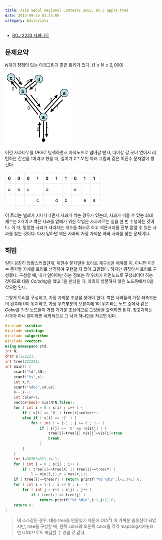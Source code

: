 ```yaml
---
title: Asia Seoul Regional Contests 2005, no.C apple tree
date: 2013-09-26 03:29:00
category: Editorials
---
```


* [BOJ 2233 사과나무](http://acmicpc.net/problem/2233)

## 문제요약

$N$개의 정점이 있는 아래그림과 같은 트리가 있다. $(1\leq{}N\leq{}2,000)$ 

![p22331](../images/p22331.png)

이런 사과나무를 $DFS$로 탐색하면서 자식노드로 넘어갈 땐 0, 더이상 갈 곳이 없어서 리턴하는 간선을 1이라고 했을 때, 길이가 $2*N$ 인 아래 그림과 같은 이진수 문자열이 생긴다. 

![p22332](../images/p22332.png)

이 트리는 벌레가 지나다니면서 사과가 썩는 경우가 있는데, 사과가 썩을 수 있는 최대 개수는 2개이고 썩은 사과를 없애기 위한 작업은 사과자르는 일을 한 번 수행하는 것이다. 이 때, 멀쩡한 사과가 사라지는 개수를 최소로 하고 썩은사과를 전부 없앨 수 있는 사과를 찾는 것이다. 다시 말하면 썩은 사과의 가장 가까운 아빠 사과를 찾는 문제이다.

## 해법

일단 굉장히 당황스러웠던게, 이진수 문자열을 트리로 재구성을 해야할 지, 아니면 이진수 문자열 자체를 트리로 생각하여 구현할 지 많이 고민했다. 하지만 귀찮아서 트리로 구성했다. 구성할 때, 내가 알아야만 하는 정보는 각 위치가 어떤노드로 구성되어야 하는 것이므로 대충 $Coloring$을 했고 1을 만났을 때, 좌측의 방문하지 않은 노드중에서 0을 찾으면 된다. 

그렇게 트리를 구성하고, 가장 가까운 조상을 찾아야 한다. 썩은 사과들의 가장 좌측부분의 왼쪽에 0이 위치하고, 가장 우측부분의 오른쪽에 1이 위치하는 노드 중에서 같은 $Color$를 가진 노드들이 가장 가가운 조상이므로 그것들을 출력하면 된다. 찾고자하는 사과가 하나 뿐이라면 예외적으로 그 사과 하나만을 자르면 된다.


```cpp
#include <cstdio>
#include <cstring>
#include <algorithm>
#include <vector>
using namespace std;
int N;
char s[22222];
int tree[22222];
int main() {
    scanf("%d",&N);
    scanf("%s",s);
    int X,Y;
    scanf("%d%d",&X,&Y);
    X--,Y--;
    int color=1;
    vector<bool> vis(N*N,false);
    for ( int i = 0 ; s[i] ; i++ ) {
        if ( s[i] == '0' ) tree[i]=color++;
        else if ( s[i] == '1' ) {
            for ( int j = i-1 ; j >= 0 ; j-- )
                if ( s[j] == '0' && !vis[j] ) {
                    tree[i]=tree[j],vis[j]=vis[i]=true;
                    break;
                }
        }
    }
    int l=987654321,r=-1;
    for ( int i = 0 ; s[i] ; i++ )
        if ( tree[i]==tree[X] || tree[i]==tree[Y] )
            l = min(l,i),r = max(r,i);
    if ( tree[l]==tree[r] ) return printf("%d %d\n",l+1,r+1),0;
    for ( int i = l-1 ; i >= 0 ; i-- )
        for ( int j = r+1 ; s[j] ; j++ )
            if ( tree[i] == tree[j] )
                return printf("%d %d\n",i+1,j+1),0;
    return 0;
}
```

> 내 소스같은 경우, 대충 tree를 만들었기 때문에 
O($N^2$) 에 가까운 솔루션이 되었지만, tree를 구성할 때, 왼쪽 color와 오른쪽 color를 각각 mapping시켜놓으면 
O($N$)으로도 해결할 수 있을 것 같다.
